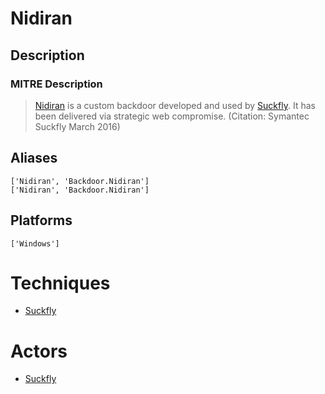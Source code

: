 
# Nidiran

## Description

### MITRE Description

> [Nidiran](https://attack.mitre.org/software/S0118) is a custom backdoor developed and used by [Suckfly](https://attack.mitre.org/groups/G0039). It has been delivered via strategic web compromise. (Citation: Symantec Suckfly March 2016)

## Aliases

```
['Nidiran', 'Backdoor.Nidiran']
['Nidiran', 'Backdoor.Nidiran']
```

## Platforms

```
['Windows']
```

# Techniques


* [Suckfly](../techniques/Suckfly.md)


# Actors


* [Suckfly](../actors/Suckfly.md)


